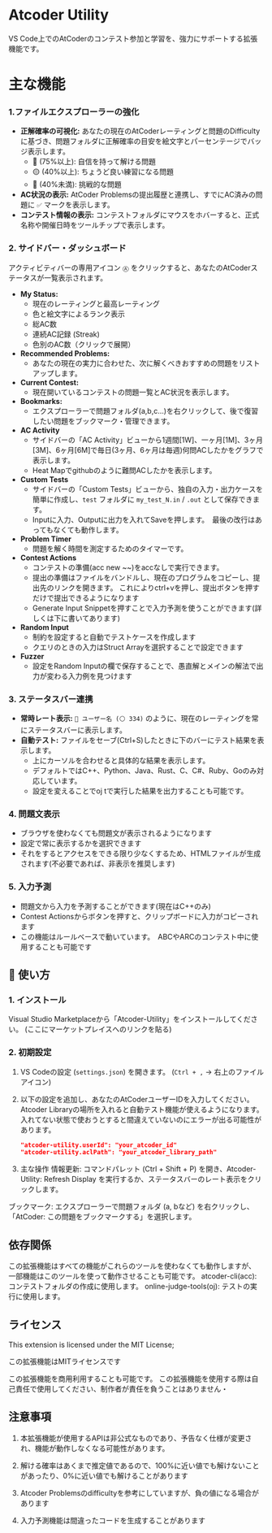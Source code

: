 # Atcoder Utility
VS Code上でのAtCoderのコンテスト参加と学習を、強力にサポートする拡張機能です。

# 主な機能
### 1.ファイルエクスプローラーの強化
- **正解確率の可視化:** あなたの現在のAtCoderレーティングと問題のDifficultyに基づき、問題フォルダに正解確率の目安を絵文字とパーセンテージでバッジ表示します。
  - 🔵 (75%以上): 自信を持って解ける問題
  - 🟡 (40%以上): ちょうど良い練習になる問題
  - 🔴 (40%未満): 挑戦的な問題
- **AC状況の表示:** AtCoder Problemsの提出履歴と連携し、すでにAC済みの問題に `✅` マークを表示します。
- **コンテスト情報の表示:** コンテストフォルダにマウスをホバーすると、正式名称や開催日時をツールチップで表示します。


### 2. サイドバー・ダッシュボード
アクティビティバーの専用アイコン `Ⓐ` をクリックすると、あなたのAtCoderステータスが一覧表示されます。
- **My Status:**
  - 現在のレーティングと最高レーティング
  - 色と絵文字によるランク表示
  - 総AC数
  - 連続AC記録 (Streak)
  - 色別のAC数（クリックで展開）
- **Recommended Problems:**
  - あなたの現在の実力に合わせた、次に解くべきおすすめの問題をリストアップします。
- **Current Contest:**
  - 現在開いているコンテストの問題一覧とAC状況を表示します。
- **Bookmarks:**
  - エクスプローラーで問題フォルダ(a,b,c...)を右クリックして、後で復習したい問題をブックマーク・管理できます。
- **AC Activity**
  - サイドバーの「AC Activity」ビューから1週間[1W]、一ヶ月[1M]、3ヶ月[3M]、6ヶ月[6M]で毎日(3ヶ月、6ヶ月は毎週)何問ACしたかをグラフで表示します。
  - Heat Mapでgithubのように難問ACしたかを表示します。
- **Custom Tests**
  - サイドバーの「Custom Tests」ビューから、独自の入力・出力ケースを簡単に作成し、`test` フォルダに `my_test_N.in` / `.out` として保存できます。
  - Inputに入力、Outputに出力を入れてSaveを押します。　最後の改行はあってもなくても動作します。
- **Problem Timer**
  - 問題を解く時間を測定するためのタイマーです。
- **Contest Actions**
  - コンテストの準備(acc new ~~)をaccなしで実行できます。
  - 提出の準備はファイルをバンドルし、現在のプログラムをコピーし、提出先のリンクを開きます。
これによりctrl+vを押し、提出ボタンを押すだけで提出できるようになります
  - Generate Input Snippetを押すことで入力予測を使うことができます(詳しくは下に書いてあります)
- **Random Input**
  - 制約を設定すると自動でテストケースを作成します
  - クエリのときの入力はStruct Arrayを選択することで設定できます
- **Fuzzer**
  - 設定をRandom Inputの欄で保存することで、愚直解とメインの解法で出力が変わる入力例を見つけます

### 3. ステータスバー連携
- **常時レート表示:** `👤 ユーザー名 (⚪ 334)` のように、現在のレーティングを常にステータスバーに表示します。
- **自動テスト:** ファイルをセーブ(Ctrl+S)したときに下のバーにテスト結果を表示します。 
  - 上にカーソルを合わせると具体的な結果を表示します。
  - デフォルトではC++、Python、Java、Rust、C、C#、Ruby、Goのみ対応しています。　
  - 設定を変えることでoj tで実行した結果を出力することも可能です。

### 4. 問題文表示
- ブラウザを使わなくても問題文が表示されるようになります
- 設定で常に表示するかを選択できます
- それをするとアクセスをできる限り少なくするため、HTMLファイルが生成されます(不必要であれば、非表示を推奨します)

### 5. 入力予測
- 問題文から入力を予測することができます(現在はC++のみ)
- Contest Actionsからボタンを押すと、クリップボードに入力がコピーされます
- この機能はルールベースで動いています。　ABCやARCのコンテスト中に使用することも可能です

## 🚀 使い方

### 1. インストール
Visual Studio Marketplaceから「Atcoder-Utility」をインストールしてください。
(ここにマーケットプレイスへのリンクを貼る)

### 2. 初期設定
1. VS Codeの設定 (`settings.json`) を開きます。 (`Ctrl + ,` -> 右上のファイルアイコン)

2. 以下の設定を追加し、あなたのAtCoderユーザーIDを入力してください。
   Atcoder Libraryの場所を入れると自動テスト機能が使えるようになります。
   入れてない状態で使おうとすると間違えていないのにエラーが出る可能性があります。
   ```json
   "atcoder-utility.userId": "your_atcoder_id"
   "atcoder-utility.aclPath": "your_atcoder_library_path"

3. 主な操作
情報更新:
コマンドパレット (Ctrl + Shift + P) を開き、Atcoder-Utility: Refresh Display を実行するか、ステータスバーのレート表示をクリックします。

ブックマーク:
エクスプローラーで問題フォルダ (a, bなど) を右クリックし、「AtCoder: この問題をブックマークする」を選択します。

## 依存関係
この拡張機能はすべての機能がこれらのツールを使わなくても動作しますが、
一部機能はこのツールを使って動作させることも可能です。
atcoder-cli(acc): コンテストフォルダの作成に使用します。
online-judge-tools(oj): テストの実行に使用します。


## ライセンス
This extension is licensed under the MIT License;

この拡張機能はMITライセンスです

この拡張機能を商用利用することも可能です。
この拡張機能を使用する際は自己責任で使用してください、制作者が責任を負うことはありません・

## 注意事項
1. 本拡張機能が使用するAPIは非公式なものであり、予告なく仕様が変更され、機能が動作しなくなる可能性があります。

2. 解ける確率はあくまで推定値であるので、100%に近い値でも解けないことがあったり、0%に近い値でも解けることがあります

3. Atcoder Problemsのdifficultyを参考にしていますが、負の値になる場合があります

4. 入力予測機能は間違ったコードを生成することがあります